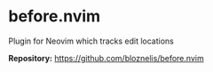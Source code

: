 # before.nvim

Plugin for Neovim which tracks edit locations

**Repository:** <https://github.com/bloznelis/before.nvim>

<!-- vim: set ft=markdown: -->